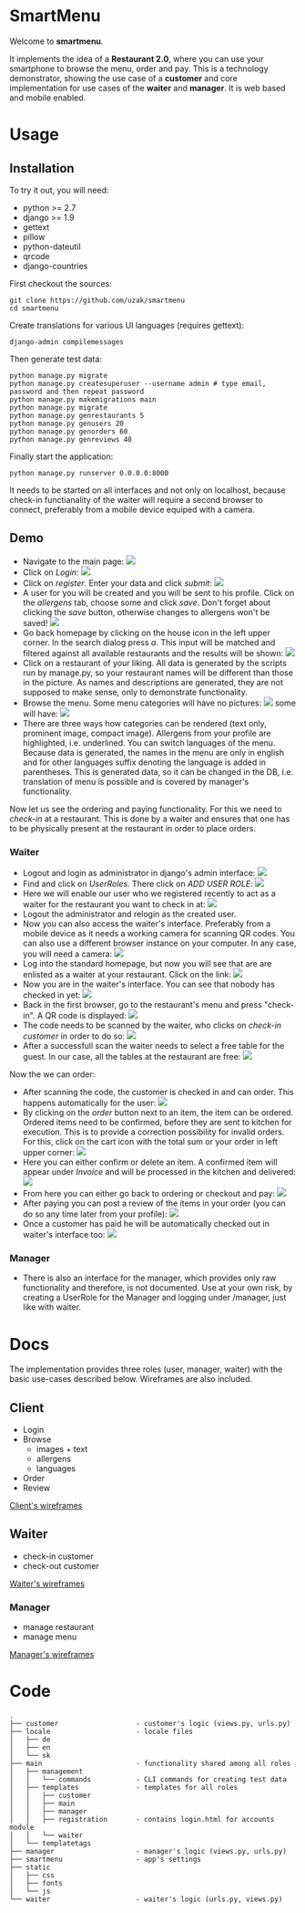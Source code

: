 # SmartMenu
Welcome to **smartmenu**. 

It implements the idea of a **Restaurant 2.0**, where you can use your smartphone to browse the menu, order and pay. This is a technology demonstrator, showing the use case of a **customer** and core implementation for use cases of the **waiter** and **manager**. It is web based and mobile enabled.

# Usage
## Installation
To try it out, you will need:

* python >= 2.7
* django >= 1.9
* gettext
* pillow
* python-dateutil
* qrcode
* django-countries

First checkout the sources:

	git clone https://github.com/uzak/smartmenu
	cd smartmenu
	
Create translations for various UI languages (requires gettext):
	
	django-admin compilemessages

Then generate test data:

	python manage.py migrate
	python manage.py createsuperuser --username admin # type email, password and then repeat password
	python manage.py makemigrations main
	python manage.py migrate
	python manage.py genrestaurants 5
	python manage.py genusers 20
	python manage.py genorders 60
	python manage.py genreviews 40

Finally start the application:

	python manage.py runserver 0.0.0.0:8000
	
It needs to be started on all interfaces and not only on localhost, because check-in functianality of the waiter will require a second browser to connect, preferably from a mobile device equiped with a camera.
	
## Demo

* Navigate to the main page: ![](docs/imgs/homepage.png)
* Click on *Login*: ![](docs/imgs/login.png) 
* Click on *register*. Enter your data and click *submit*: ![](docs/imgs/register.png)
* A user for you will be created and you will be sent to his profile. Click on the *allergens* tab, choose some and click *save*. Don't forget about clicking the *save* button, otherwise changes to allergens won't be saved! ![](docs/imgs/allergens.png)
* Go back homepage by clicking on the house icon in the left upper corner. In the search dialog press *a*. This input will be matched and filtered against all available restaurants and the results will be shown: ![](docs/imgs/search.png)
* Click on a restaurant of your liking. All data is generated by the scripts run by manage.py, so your restaurant names will be different than those in the picture. As names and descriptions are generated, they are not supposed to make sense, only to demonstrate functionality.
* Browse the menu. Some menu categories will have no pictures: ![](docs/imgs/menu_no_images.png) some will have: ![](docs/imgs/menu_images.png)
* There are three ways how categories can be rendered (text only, prominent image, compact image). Allergens from your profile are highlighted, i.e. underlined. You can switch languages of the menu. Because data is generated, the names in the menu are only in english and for other languages suffix denoting the language is added in parentheses. This is generated data, so it can be changed in the DB, i.e. translation of menu is possible and is covered by manager's functionality.

Now let us see the ordering and paying functionality. For this we need to *check-in* at a restaurant. This is done by a waiter and ensures that one has to be physically present at the restaurant in order to place orders.

### Waiter
* Logout and login as administrator in django's admin interface: ![](docs/imgs/admin_login.png)
* Find and click on *UserRoles*. There click on *ADD USER ROLE*: ![](docs/imgs/user_roles.png)
* Here we will enable our user who we registered recently to act as a waiter for the restaurant you want to check in at: ![](docs/imgs/add_user_role.png)
* Logout the administrator and relogin as the created user. 
* Now you can also access the waiter's interface. Preferably from a mobile device as it needs a working camera for scanning QR codes. You can also use a different browser instance on your computer. In any case, you will need a camera: ![](docs/imgs/waiter_login.png)
* Log into the standard homepage, but now you will see that are are enlisted as a waiter at your restaurant. Click on the link: ![](docs/imgs/waiter_customer_homepage.png)
* Now you are in the waiter's interface. You can see that nobody has checked in yet: ![](docs/imgs/waiter_homepage_empty.png)
* Back in the first browser, go to the restaurant's menu and press "check-in". A QR code is displayed: ![](docs/imgs/check_in.png)
* The code needs to be scanned by the waiter, who clicks on *check-in customer* in order to do so: ![](docs/imgs/waiter_check_in.png)
* After a successfull scan the waiter needs to select a free table for the guest. In our case, all the tables at the restaurant are free: ![](docs/imgs/waiter_select_table.png)

Now the we can order:

* After scanning the code, the customer is checked in and can order. This happens automatically for the user: ![](docs/imgs/checked_in.png)
* By clicking on the *order* button next to an item, the item can be ordered. Ordered items need to be confirmed, before they are sent to kitchen for execution. This is to provide a correction possibility for invalid orders. For this, click on the cart icon with the total sum or your order in left upper corner: ![](docs/imgs/confirm.png)
* Here you can either confirm or delete an item. A confirmed item will appear under *Invoice* and will be processed in the kitchen and delivered: ![](docs/imgs/confirmed.png) 
* From here you can either go back to ordering or checkout and pay: ![](docs/imgs/checkout.png)
* After paying you can post a review of the items in your order (you can do so any time later from your profile): ![](docs/imgs/pay.png)
* Once a customer has paid he will be automatically checked out in waiter's interface too:
 ![](docs/imgs/waiter_checked_out.png)


### Manager
* There is also an interface for the manager, which provides only raw functionality and therefore, is not documented. Use at your own risk, by creating a UserRole for the Manager and logging under /manager, just like with waiter.


# Docs 
The implementation provides three roles (user, manager, waiter) with the basic use-cases described below. Wireframes are also included.

## Client
* Login
* Browse
	* images + text
	* allergens
	* languages
* Order
* Review

[Client's wireframes](docs/wireframes/user.pdf)
 
## Waiter
* check-in customer
* check-out customer

[Waiter's wireframes](docs/wireframes/waiter.pdf)


### Manager
* manage restaurant
* manage menu

[Manager's wireframes](docs/wireframes/manager.pdf)


# Code
	.
	├── customer                   - customer's logic (views.py, urls.py)
	├── locale                     - locale files
	│   ├── de
	│   ├── en
	│   └── sk
	├── main                       - functionality shared among all roles
	│   ├── management
	│   │   └── commands           - CLI commands for creating test data
	│   ├── templates              - templates for all roles
	│   │   ├── customer
	│   │   ├── main
	│   │   ├── manager
	│   │   ├── registration       - contains login.html for accounts module
	│   │   └── waiter
	│   └── templatetags
	├── manager                    - manager's logic (views.py, urls.py)
	├── smartmenu                  - app's settings
	├── static
	│   ├── css
	│   ├── fonts
	│   └── js
	└── waiter                     - waiter's logic (urls.py, views.py)
